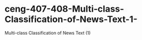 # ceng-407-408-Multi-class-Classification-of-News-Text-1-
Multi-class Classification of News Text (1)
